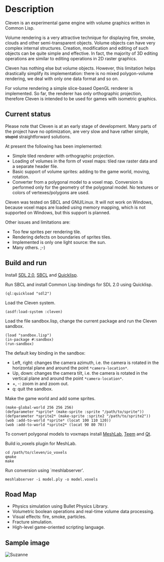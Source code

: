 Description
===========

Cleven is an experimental game engine with volume graphics written in
Common Lisp.

Volume rendering is a very attractive technique for displaying fire,
smoke, clouds and other semi-transparent objects.  Volume objects can
have very complex internal structures.  Creation, modification and
editing of such objects can be quite simple and effective.  In fact,
the majority of 3D editing operations are similar to editing
operations in 2D raster graphics.

Cleven has nothing else but volume objects.  However, this limitation
helps drastically simplify its implementation: there is no mixed
polygon-volume rendering, we deal with only one data format and so on.

For volume rendering a simple slice-based OpenGL renderer is
implemented.  So far, the renderer has only orthographic projection,
therefore Cleven is intended to be used for games with isometric
graphics.

Current status
--------------

Please note that Cleven is at an early stage of development.  Many parts of
the project have no optimization, are very slow and have rather simple,
<del>stupid</del> straightforward solutions.

At present the following has been implemented:

 - Simple tiled renderer with orthographic projection.
 - Loading of volumes in the form of voxel maps: tiled raw raster
   data and a separate header file.
 - Basic support of volume sprites: adding to the game world, moving,
   rotation.
 - Converter from a polygonal model to a voxel map.  Conversion
   is performed only for the geometry of the polygonal model.  No textures or
   colors of vertexes/polygons are used.

Cleven was tested on SBCL and GNU/Linux.  It will not work on Windows,
because voxel maps are loaded using memory mapping, which is not
supported on Windows, but this support is planned.

Other issues and limitations are:

 - Too few sprites per rendering tile.
 - Rendering defects on boundaries of sprites tiles.
 - Implemented is only one light source: the sun.
 - Many others. ;-)

Build and run
-------------

Install [SDL 2.0](http://www.libsdl.org/),
[SBCL](http://www.sbcl.org/) and
[Quicklisp](http://www.quicklisp.org/).

Run SBCL and install Common Lisp bindings for SDL 2.0 using Quicklisp.

```Lisp
(ql:quickload "sdl2")
```

Load the Cleven system.

```Lisp
(asdf:load-system :cleven)
```

Load the file sandbox.lisp, change the current package and run the
Cleven sandbox.

```Lisp
(load "sandbox.lisp")
(in-package #:sandbox)
(run-sandbox)
```

The default key binding in the sandbox:

 - Left, right: changes the camera azimuth, i.e. the camera is rotated
   in the horizontal plane and around the point `*camera-location*`.
 - Up, down: changes the camera tilt, i.e. the camera is rotated in
   the vertical plane and around the point `*camera-location*`.
 - +, -: zoom in and zoom out.
 - q: quit the sandbox.

Make the game world and add some sprites.

```Lisp
(make-global-world 256 256 256)
(defparameter *sprite* (make-sprite :sprite "/path/to/sprite"))
(defparameter *sprite2* (make-sprite :sprite2 "/path/to/sprite2"))
(wob :add-to-world *sprite* (locat 100 110 120))
(wob :add-to-world *sprite2* (locat 90 80 70))
```

To convert polygonal models to voxmaps install
[MeshLab](http://www.meshlab.org/),
[Teem](http://teem.sourceforge.net/) and [Qt](https://www.qt.io/).

Build io_voxels plugin for MeshLab.

```
cd /path/to/cleven/io_voxels
qmake
make
```

Run conversion using `meshlabserver'.

```
meshlabserver -i model.ply -o model.voxels
```

Road Map
--------

 - Physics simulation using Bullet Physics Library.
 - Volumetric boolean operations and real-time volume data processing.
 - Visual effects: fire, smoke, particles.
 - Fracture simulation.
 - High-level game-oriented scripting language.

Sample image
------------

![Suzanne](https://github.com/afainer/cleven/blob/master/suzanne.png)
